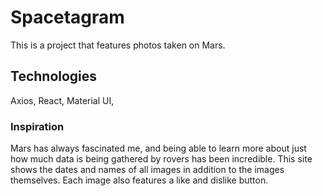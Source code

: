 # Spacetagram

This is a project that features photos taken on Mars.

## Technologies

Axios, React, Material UI,

### Inspiration

Mars has always fascinated me, and being able to learn more about just how much data is being gathered by rovers has been incredible. This site shows the dates and names of all images in addition to the images themselves. Each image also features a like and dislike button.
